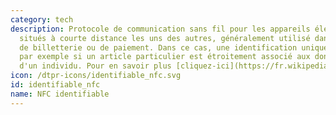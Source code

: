 ```yaml
---
category: tech
description: Protocole de communication sans fil pour les appareils électroniques
  situés à courte distance les uns des autres, généralement utilisé dans les systémes
  de billetterie ou de paiement. Dans ce cas, une identification unique est possible,
  par exemple si un article particulier est étroitement associé aux données personnelles
  d'un individu. Pour en savoir plus [cliquez-ici](https://fr.wikipedia.org/wiki/Near-field_communication)
icon: /dtpr-icons/identifiable_nfc.svg
id: identifiable_nfc
name: NFC identifiable
---
```

